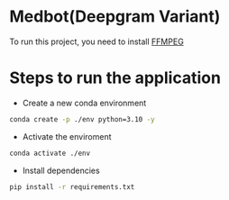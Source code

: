 # Medbot(Deepgram Variant)

To run this project, you need to install [FFMPEG](https://phoenixnap.com/kb/install-ffmpeg-ubuntu)

# Steps to run the application

- Create a new conda environment

```bash
conda create -p ./env python=3.10 -y
```
- Activate the enviroment
```bash
conda activate ./env
```

- Install dependencies
```bash
pip install -r requirements.txt
```